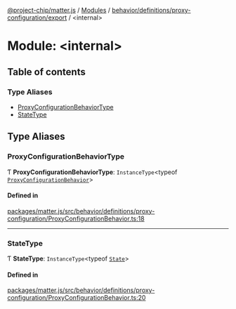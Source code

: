 [@project-chip/matter.js](../README.md) / [Modules](../modules.md) / [behavior/definitions/proxy-configuration/export](behavior_definitions_proxy_configuration_export.md) / \<internal\>

# Module: \<internal\>

## Table of contents

### Type Aliases

- [ProxyConfigurationBehaviorType](behavior_definitions_proxy_configuration_export._internal_.md#proxyconfigurationbehaviortype)
- [StateType](behavior_definitions_proxy_configuration_export._internal_.md#statetype)

## Type Aliases

### ProxyConfigurationBehaviorType

Ƭ **ProxyConfigurationBehaviorType**: `InstanceType`\<typeof [`ProxyConfigurationBehavior`](behavior_definitions_proxy_configuration_export.md#proxyconfigurationbehavior)\>

#### Defined in

[packages/matter.js/src/behavior/definitions/proxy-configuration/ProxyConfigurationBehavior.ts:18](https://github.com/project-chip/matter.js/blob/904d0c9b952b91f28a21803759c5e5c66ee4d272/packages/matter.js/src/behavior/definitions/proxy-configuration/ProxyConfigurationBehavior.ts#L18)

___

### StateType

Ƭ **StateType**: `InstanceType`\<typeof [`State`](../classes/behavior_definitions_proxy_configuration_export.ProxyConfigurationServer.md#state-1)\>

#### Defined in

[packages/matter.js/src/behavior/definitions/proxy-configuration/ProxyConfigurationBehavior.ts:20](https://github.com/project-chip/matter.js/blob/904d0c9b952b91f28a21803759c5e5c66ee4d272/packages/matter.js/src/behavior/definitions/proxy-configuration/ProxyConfigurationBehavior.ts#L20)
